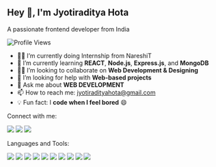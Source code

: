 


<h2>Hey 👋, I'm Jyotiraditya Hota </h2>
<p> A passionate frontend developer from India </p>

 ![Profile Views](https://komarev.com/ghpvc/?username=Jyotiraditya-17&color=blue)


- 🧑‍💻 I’m currently doing Internship from NareshiT
- 🌱 I’m currently learning **REACT**, **Node.js**, **Express.js**, and **MongoDB**
- 👨‍💼 I’m looking to collaborate on **Web Development & Designing**
- 🤝 I’m looking for help with **Web-based projects**
- 💬 Ask me about **WEB DEVELOPMENT**
- 📫 How to reach me: jyotiradityahota@gmail.com
- 💡 Fun fact: I **code when I feel bored** 😄

Connect with me:

<p align="left">
<a href="https://www.linkedin.com/in/jyotiraditya-hota-2012a9266/" target="_blank"><img src="https://img.icons8.com/color/48/000000/linkedin.png"/></a>
  <a href="https://www.instagram.com/iam_ronak_1817" target="_blank"><img src="https://img.icons8.com/color/48/000000/instagram-new--v1.png"/></a>
  <a href="https://github.com/Jyotiraditya-17" target="_blank"><img src="https://img.icons8.com/ios-glyphs/48/000000/github.png"/></a>
</p>

Languages and Tools:

<p>
<img src="https://img.icons8.com/color/48/000000/html-5--v1.png"/>
  <img src="https://img.icons8.com/color/48/000000/css3.png"/>
  <img src="https://img.icons8.com/color/48/000000/javascript--v1.png"/>
  <img src="https://img.icons8.com/color/48/000000/bootstrap.png"/>
  <img src="https://img.icons8.com/color/48/000000/react.png"/>
  <img src="https://img.icons8.com/color/48/000000/nodejs.png"/>
  <img src="https://img.icons8.com/external-tal-revivo-color-tal-revivo/48/000000/external-express-js-a-minimal-and-flexible-node-js-web-application-framework-logo-color-tal-revivo.png"/>
  <img src="https://img.icons8.com/color/48/000000/mongodb.png"/>
  <img src="https://img.icons8.com/color/48/000000/mysql-logo.png"/>
  <img src="https://img.icons8.com/color/48/000000/tailwind_css.png"/>
</p>







<!---
Jyotiraditya-17/Jyotiraditya-17 is a ✨ special ✨ repository because its `README.md` (this file) appears on your GitHub profile.
You can click the Preview link to take a look at your changes.
--->
